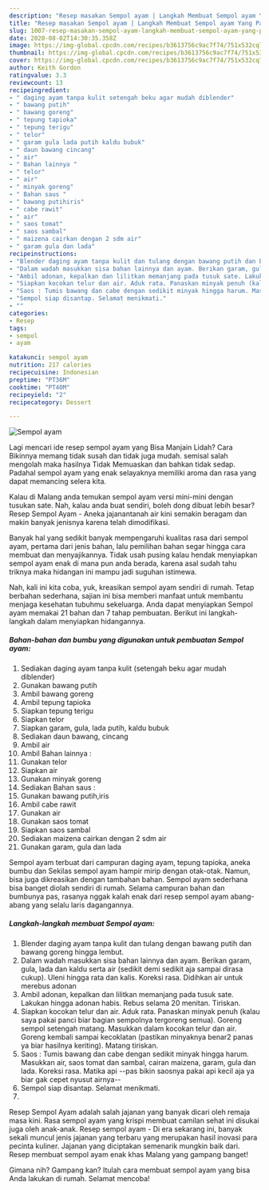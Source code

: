 ```yaml
---
description: "Resep masakan Sempol ayam | Langkah Membuat Sempol ayam Yang Paling Enak"
title: "Resep masakan Sempol ayam | Langkah Membuat Sempol ayam Yang Paling Enak"
slug: 1007-resep-masakan-sempol-ayam-langkah-membuat-sempol-ayam-yang-paling-enak
date: 2020-08-02T14:30:35.358Z
image: https://img-global.cpcdn.com/recipes/b3613756c9ac7f74/751x532cq70/sempol-ayam-foto-resep-utama.jpg
thumbnail: https://img-global.cpcdn.com/recipes/b3613756c9ac7f74/751x532cq70/sempol-ayam-foto-resep-utama.jpg
cover: https://img-global.cpcdn.com/recipes/b3613756c9ac7f74/751x532cq70/sempol-ayam-foto-resep-utama.jpg
author: Keith Gordon
ratingvalue: 3.3
reviewcount: 13
recipeingredient:
- " daging ayam tanpa kulit setengah beku agar mudah diblender"
- " bawang putih"
- " bawang goreng"
- " tepung tapioka"
- " tepung terigu"
- " telor"
- " garam gula lada putih kaldu bubuk"
- " daun bawang cincang"
- " air"
- " Bahan lainnya "
- " telor"
- " air"
- " minyak goreng"
- " Bahan saus "
- " bawang putihiris"
- " cabe rawit"
- " air"
- " saos tomat"
- " saos sambal"
- " maizena cairkan dengan 2 sdm air"
- " garam gula dan lada"
recipeinstructions:
- "Blender daging ayam tanpa kulit dan tulang dengan bawang putih dan bawang goreng hingga lembut."
- "Dalam wadah masukkan sisa bahan lainnya dan ayam. Berikan garam, gula, lada dan kaldu serta air (sedikit demi sedikit aja sampai dirasa cukup). Uleni hingga rata dan kalis. Koreksi rasa. Didihkan air untuk merebus adonan"
- "Ambil adonan, kepalkan dan lilitkan memanjang pada tusuk sate. Lakukan hingga adonan habis. Rebus selama 20 menitan. Tiriskan."
- "Siapkan kocokan telur dan air. Aduk rata. Panaskan minyak penuh (kalau saya pakai panci biar bagian sempolnya tergoreng semua). Goreng sempol setengah matang. Masukkan dalam kocokan telur dan air. Goreng kembali sampai kecoklatan (pastikan minyaknya benar2 panas ya biar hasilnya keriting). Matang tiriskan."
- "Saos : Tumis bawang dan cabe dengan sedikit minyak hingga harum. Masukkan air, saos tomat dan sambal, cairan maizena, garam, gula dan lada. Koreksi rasa. Matika api --pas bikin saosnya pakai api kecil aja ya biar gak cepet nyusut airnya--"
- "Sempol siap disantap. Selamat menikmati."
- ""
categories:
- Resep
tags:
- sempol
- ayam

katakunci: sempol ayam 
nutrition: 217 calories
recipecuisine: Indonesian
preptime: "PT36M"
cooktime: "PT40M"
recipeyield: "2"
recipecategory: Dessert

---
```



![Sempol ayam](https://img-global.cpcdn.com/recipes/b3613756c9ac7f74/751x532cq70/sempol-ayam-foto-resep-utama.jpg)

Lagi mencari ide resep sempol ayam yang Bisa Manjain Lidah? Cara Bikinnya memang tidak susah dan tidak juga mudah. semisal salah mengolah maka hasilnya Tidak Memuaskan dan bahkan tidak sedap. Padahal sempol ayam yang enak selayaknya memiliki aroma dan rasa yang dapat memancing selera kita.

Kalau di Malang anda temukan sempol ayam versi mini-mini dengan tusukan sate. Nah, kalau anda buat sendiri, boleh dong dibuat lebih besar? Resep Sempol Ayam - Aneka jajanantanah air kini semakin beragam dan makin banyak jenisnya karena telah dimodifikasi.

Banyak hal yang sedikit banyak mempengaruhi kualitas rasa dari sempol ayam, pertama dari jenis bahan, lalu pemilihan bahan segar hingga cara membuat dan menyajikannya. Tidak usah pusing kalau hendak menyiapkan sempol ayam enak di mana pun anda berada, karena asal sudah tahu triknya maka hidangan ini mampu jadi suguhan istimewa.


Nah, kali ini kita coba, yuk, kreasikan sempol ayam sendiri di rumah. Tetap berbahan sederhana, sajian ini bisa memberi manfaat untuk membantu menjaga kesehatan tubuhmu sekeluarga. Anda dapat menyiapkan Sempol ayam memakai 21 bahan dan 7 tahap pembuatan. Berikut ini langkah-langkah dalam menyiapkan hidangannya.

<!--inarticleads1-->

##### Bahan-bahan dan bumbu yang digunakan untuk pembuatan Sempol ayam:

1. Sediakan  daging ayam tanpa kulit (setengah beku agar mudah diblender)
1. Gunakan  bawang putih
1. Ambil  bawang goreng
1. Ambil  tepung tapioka
1. Siapkan  tepung terigu
1. Siapkan  telor
1. Siapkan  garam, gula, lada putih, kaldu bubuk
1. Sediakan  daun bawang, cincang
1. Ambil  air
1. Ambil  Bahan lainnya :
1. Gunakan  telor
1. Siapkan  air
1. Gunakan  minyak goreng
1. Sediakan  Bahan saus :
1. Gunakan  bawang putih,iris
1. Ambil  cabe rawit
1. Gunakan  air
1. Gunakan  saos tomat
1. Siapkan  saos sambal
1. Sediakan  maizena cairkan dengan 2 sdm air
1. Gunakan  garam, gula dan lada


Sempol ayam terbuat dari campuran daging ayam, tepung tapioka, aneka bumbu dan Sekilas sempol ayam hampir mirip dengan otak-otak. Namun, bisa juga dikreasikan dengan tambahan bahan. Sempol ayam sederhana bisa banget diolah sendiri di rumah. Selama campuran bahan dan bumbunya pas, rasanya nggak kalah enak dari resep sempol ayam abang-abang yang selalu laris dagangannya. 

<!--inarticleads2-->

##### Langkah-langkah membuat Sempol ayam:

1. Blender daging ayam tanpa kulit dan tulang dengan bawang putih dan bawang goreng hingga lembut.
1. Dalam wadah masukkan sisa bahan lainnya dan ayam. Berikan garam, gula, lada dan kaldu serta air (sedikit demi sedikit aja sampai dirasa cukup). Uleni hingga rata dan kalis. Koreksi rasa. Didihkan air untuk merebus adonan
1. Ambil adonan, kepalkan dan lilitkan memanjang pada tusuk sate. Lakukan hingga adonan habis. Rebus selama 20 menitan. Tiriskan.
1. Siapkan kocokan telur dan air. Aduk rata. Panaskan minyak penuh (kalau saya pakai panci biar bagian sempolnya tergoreng semua). Goreng sempol setengah matang. Masukkan dalam kocokan telur dan air. Goreng kembali sampai kecoklatan (pastikan minyaknya benar2 panas ya biar hasilnya keriting). Matang tiriskan.
1. Saos : Tumis bawang dan cabe dengan sedikit minyak hingga harum. Masukkan air, saos tomat dan sambal, cairan maizena, garam, gula dan lada. Koreksi rasa. Matika api --pas bikin saosnya pakai api kecil aja ya biar gak cepet nyusut airnya--
1. Sempol siap disantap. Selamat menikmati.
1. 


Resep Sempol Ayam adalah salah jajanan yang banyak dicari oleh remaja masa kini. Rasa sempol ayam yang krispi membuat camilan sehat ini disukai juga oleh anak-anak. Resep sempol ayam - Di era sekarang ini, banyak sekali muncul jenis jajanan yang terbaru yang merupakan hasil inovasi para pecinta kuliner. Jajanan yang diciptakan semenarik mungkin baik dari. Resep membuat sempol ayam enak khas Malang yang gampang banget! 

Gimana nih? Gampang kan? Itulah cara membuat sempol ayam yang bisa Anda lakukan di rumah. Selamat mencoba!
